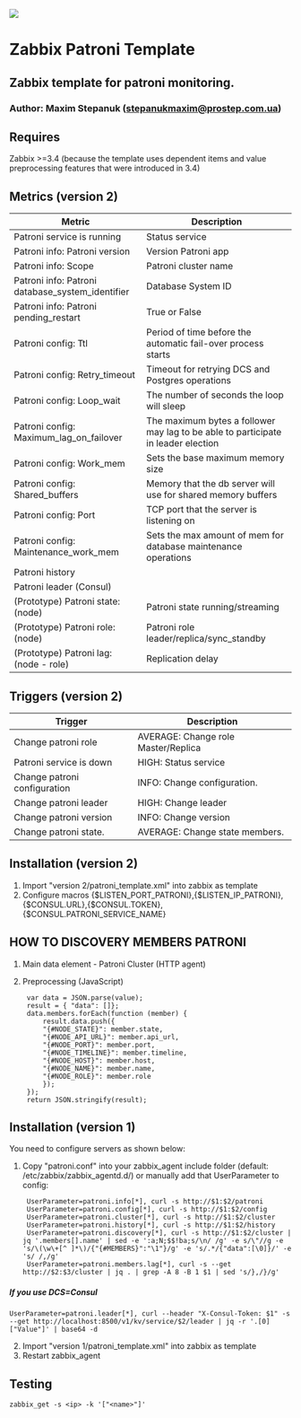 ![](https://upload.wikimedia.org/wikipedia/commons/b/bf/Zabbix_logo.png)

# Zabbix Patroni Template

## Zabbix template for patroni monitoring.

### Author: Maxim Stepanuk (stepanukmaxim@prostep.com.ua)

## Requires

Zabbix >=3.4 (because the template uses dependent items and value preprocessing features that were introduced in 3.4)

## Metrics (version 2)
| Metric                                           | Description                                                                       |
|--------------------------------------------------|-----------------------------------------------------------------------------------|
| Patroni service is running                       | Status service                                                                    |
| Patroni info: Patroni version                    | Version Patroni app                                                               |
| Patroni info: Scope                              | Patroni cluster name                                                              |
| Patroni info: Patroni database_system_identifier | Database System ID                                                                |
| Patroni info: Patroni pending_restart            | True or False                                                                     |
| Patroni config: Ttl                              | Period of time before the automatic fail-over process starts                      |
| Patroni config: Retry_timeout                    | Timeout for retrying DCS and Postgres operations                                  |
| Patroni config: Loop_wait                        | The number of seconds the loop will sleep                                         |
| Patroni config: Maximum_lag_on_failover          | The maximum bytes a follower may lag to be able to participate in leader election |
| Patroni config: Work_mem                         | Sets the base maximum memory size                                                 |
| Patroni config: Shared_buffers                   | Memory that the db server will use for shared memory buffers                      |
| Patroni config: Port                             | TCP port that the server is listening on                                          |
| Patroni config: Maintenance_work_mem             | Sets the max amount of mem for database maintenance operations                    |
| Patroni history                                  |                                                                                   | 
| Patroni leader (Consul)                          |                                                                                   |
| (Prototype) Patroni state: (node)                | Patroni state running/streaming                                                   |
| (Prototype) Patroni role: (node)                 | Patroni role leader/replica/sync_standby                                          |
| (Prototype) Patroni lag: (node - role)           | Replication delay                                                                 | 


## Triggers (version 2)
|     Trigger                  |  Description                         |
|------------------------------|--------------------------------------|
| Change patroni role          | AVERAGE: Change role Master/Replica  |
| Patroni service is down      | HIGH: Status service                 |
| Change patroni configuration | INFO: Change configuration.          |
| Change patroni leader        | HIGH: Change leader                  |
| Change patroni version       | INFO: Change version                 |
| Change patroni state.        | AVERAGE: Change state members.       |


## Installation (version 2)

1. Import "version 2/patroni_template.xml" into zabbix as template
2. Configure macros {$LISTEN_PORT_PATRONI},{$LISTEN_IP_PATRONI},{$CONSUL.URL},{$CONSUL.TOKEN},{$CONSUL.PATRONI_SERVICE_NAME}

## HOW TO DISCOVERY MEMBERS PATRONI

1. Main data element - Patroni Cluster (HTTP agent)

2. Preprocessing (JavaScript)



        var data = JSON.parse(value);
        result = { "data": []};
        data.members.forEach(function (member) {
            result.data.push({   
            "{#NODE_STATE}": member.state,
            "{#NODE_API_URL}": member.api_url,
            "{#NODE_PORT}": member.port,
            "{#NODE_TIMELINE}": member.timeline,
            "{#NODE_HOST}": member.host,
            "{#NODE_NAME}": member.name,
            "{#NODE_ROLE}": member.role
            });
        });
        return JSON.stringify(result);


## Installation (version 1)

You need to configure servers as shown below:

1. Copy "patroni.conf" into your zabbix_agent include folder (default: /etc/zabbix/zabbix_agentd.d/) or manually add that UserParameter to config:
 

        UserParameter=patroni.info[*], curl -s http://$1:$2/patroni
        UserParameter=patroni.config[*], curl -s http://$1:$2/config
        UserParameter=patroni.cluster[*], curl -s http://$1:$2/cluster
        UserParameter=patroni.history[*], curl -s http://$1:$2/history
        UserParameter=patroni.discovery[*], curl -s http://$1:$2/cluster | jq '.members[].name' | sed -e ':a;N;$$!ba;s/\n/ /g' -e s/\"//g -e 's/\(\w\+[^ ]*\)/{"{#MEMBERS}":"\1"}/g' -e 's/.*/{"data":[\0]}/' -e 's/ /,/g'
        UserParameter=patroni.members.lag[*], curl -s --get http://$2:$3/cluster | jq . | grep -A 8 -B 1 $1 | sed 's/},/}/g'

##### If you use DCS=Consul
    UserParameter=patroni.leader[*], curl --header "X-Consul-Token: $1" -s --get http://localhost:8500/v1/kv/service/$2/leader | jq -r '.[0]["Value"]' | base64 -d

2. Import "version 1/patroni_template.xml" into zabbix as template
3. Restart zabbix_agent

## Testing
  
    zabbix_get -s <ip> -k '["<name>"]'


